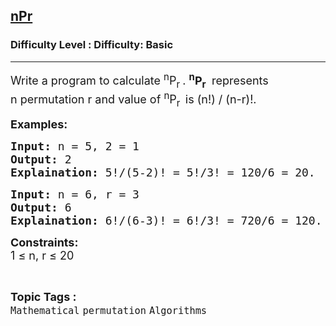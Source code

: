 <h2><a href="https://www.geeksforgeeks.org/problems/npr4253/1?page=2&category=Mathematical&difficulty=Basic&sortBy=latest">nPr</a></h2><h3>Difficulty Level : Difficulty: Basic</h3><hr><div class="problems_problem_content__Xm_eO"><p><span style="font-size: 18px;">Write a program to calculate <sup>n</sup>P<sub>r </sub>.&nbsp;<strong><sup>n</sup>P</strong><sub><strong>r</strong> </sub>&nbsp;represents n&nbsp;permutation&nbsp;r and value of&nbsp;<sup>n</sup>P<sub>r </sub><sup>&nbsp;</sup>is (n!) / (n-r)!.</span></p>
<p><strong><span style="font-size: 18px;">Examples:</span></strong></p>
<pre><span style="font-size: 18px;"><strong>Input:</strong> n = 5, 2 = 1
<strong>Output:</strong> 2
<strong>Explaination:</strong> 5!/(5-2)! = 5!/3! = 120/6 = 20.</span></pre>
<pre><span style="font-size: 18px;"><strong>Input:</strong> n = 6, r = 3
<strong>Output:</strong> 6
<strong>Explaination:</strong> 6!/(6-3)! = 6!/3! = 720/6 = 120.</span></pre>
<p><span style="font-size: 18px;"><strong>Constraints:</strong><br>1 ≤ n, r ≤ 20</span></p></div><br><p><span style=font-size:18px><strong>Topic Tags : </strong><br><code>Mathematical</code>&nbsp;<code>permutation</code>&nbsp;<code>Algorithms</code>&nbsp;